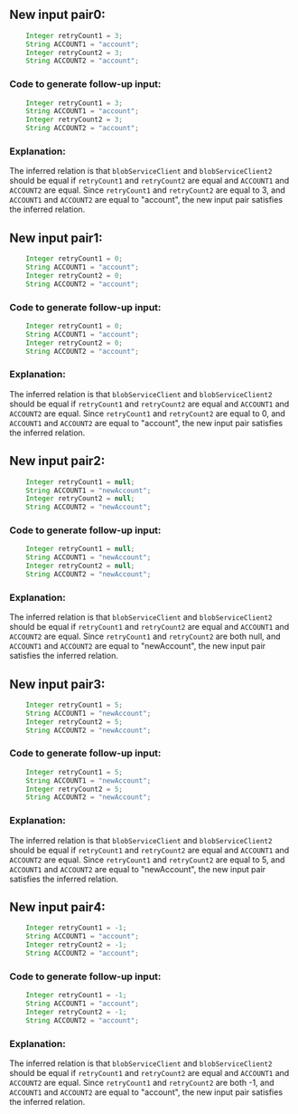 ## New input pair0:
```java
    Integer retryCount1 = 3;
    String ACCOUNT1 = "account";
    Integer retryCount2 = 3;
    String ACCOUNT2 = "account";
```
### Code to generate follow-up input:
```java
    Integer retryCount1 = 3;
    String ACCOUNT1 = "account";
    Integer retryCount2 = 3;
    String ACCOUNT2 = "account";
```
### Explanation:
The inferred relation is that `blobServiceClient` and `blobServiceClient2` should be equal if `retryCount1` and `retryCount2` are equal and `ACCOUNT1` and `ACCOUNT2` are equal. Since `retryCount1` and `retryCount2` are equal to 3, and `ACCOUNT1` and `ACCOUNT2` are equal to "account", the new input pair satisfies the inferred relation.

## New input pair1:
```java
    Integer retryCount1 = 0;
    String ACCOUNT1 = "account";
    Integer retryCount2 = 0;
    String ACCOUNT2 = "account";
```
### Code to generate follow-up input:
```java
    Integer retryCount1 = 0;
    String ACCOUNT1 = "account";
    Integer retryCount2 = 0;
    String ACCOUNT2 = "account";
```
### Explanation:
The inferred relation is that `blobServiceClient` and `blobServiceClient2` should be equal if `retryCount1` and `retryCount2` are equal and `ACCOUNT1` and `ACCOUNT2` are equal. Since `retryCount1` and `retryCount2` are equal to 0, and `ACCOUNT1` and `ACCOUNT2` are equal to "account", the new input pair satisfies the inferred relation.

## New input pair2:
```java
    Integer retryCount1 = null;
    String ACCOUNT1 = "newAccount";
    Integer retryCount2 = null;
    String ACCOUNT2 = "newAccount";
```
### Code to generate follow-up input:
```java
    Integer retryCount1 = null;
    String ACCOUNT1 = "newAccount";
    Integer retryCount2 = null;
    String ACCOUNT2 = "newAccount";
```
### Explanation:
The inferred relation is that `blobServiceClient` and `blobServiceClient2` should be equal if `retryCount1` and `retryCount2` are equal and `ACCOUNT1` and `ACCOUNT2` are equal. Since `retryCount1` and `retryCount2` are both null, and `ACCOUNT1` and `ACCOUNT2` are equal to "newAccount", the new input pair satisfies the inferred relation.

## New input pair3:
```java
    Integer retryCount1 = 5;
    String ACCOUNT1 = "newAccount";
    Integer retryCount2 = 5;
    String ACCOUNT2 = "newAccount";
```
### Code to generate follow-up input:
```java
    Integer retryCount1 = 5;
    String ACCOUNT1 = "newAccount";
    Integer retryCount2 = 5;
    String ACCOUNT2 = "newAccount";
```
### Explanation:
The inferred relation is that `blobServiceClient` and `blobServiceClient2` should be equal if `retryCount1` and `retryCount2` are equal and `ACCOUNT1` and `ACCOUNT2` are equal. Since `retryCount1` and `retryCount2` are equal to 5, and `ACCOUNT1` and `ACCOUNT2` are equal to "newAccount", the new input pair satisfies the inferred relation.

## New input pair4:
```java
    Integer retryCount1 = -1;
    String ACCOUNT1 = "account";
    Integer retryCount2 = -1;
    String ACCOUNT2 = "account";
```
### Code to generate follow-up input:
```java
    Integer retryCount1 = -1;
    String ACCOUNT1 = "account";
    Integer retryCount2 = -1;
    String ACCOUNT2 = "account";
```
### Explanation:
The inferred relation is that `blobServiceClient` and `blobServiceClient2` should be equal if `retryCount1` and `retryCount2` are equal and `ACCOUNT1` and `ACCOUNT2` are equal. Since `retryCount1` and `retryCount2` are both -1, and `ACCOUNT1` and `ACCOUNT2` are equal to "account", the new input pair satisfies the inferred relation.

